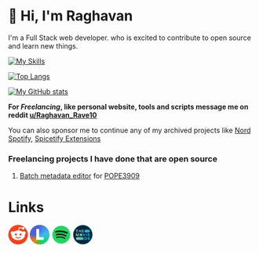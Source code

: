 # 👋 Hi, I'm **Raghavan**

I'm a Full Stack web developer. who is excited to contribute to open source and learn new things.

[![My Skills](https://skillicons.dev/icons?i=ts,react,scss,nodejs,electron,python,powershell,bash,linux,git,github,githubactions)](https://skillicons.dev)

[![Top Langs](https://github-readme-stats.vercel.app/api/top-langs/?username=tetrax-10&theme=dracula&exclude_repo=github-readme-stats,collections-test&layout=compact)](https://github.com/anuraghazra/github-readme-stats)

[![My GitHub stats](https://github-readme-stats.vercel.app/api?username=tetrax-10&show_icons=true&theme=dracula&hide=contribs,issues&hide_rank=true&include_all_commits=true)](https://github.com/anuraghazra/github-readme-stats)

**For *Freelancing*, like personal website, tools and scripts message me on reddit [u/Raghavan_Rave10](https://www.reddit.com/user/Raghavan_Rave10)**

You can also sponsor me to continue any of my archived projects like [Nord Spotify](https://github.com/Tetrax-10/Nord-Spotify), [Spicetify Extensions](https://github.com/Tetrax-10/Spicetify-Extensions)

### Freelancing projects I have done that are open source

1. [Batch metadata editor](https://github.com/Tetrax-10/batch-metadata-editor) for [POPE3909](https://xdaforums.com/m/pope3909.5120701/)

# Links

[<img alt="Spotify" width="40px" src="assets/reddit.png" />](https://www.reddit.com/user/Raghavan_Rave10)
[<img alt="Spotify" width="40px" src="assets/letterboxd.png" />](https://letterboxd.com/Raghavan_Rave/)
[<img alt="Spotify" width="40px" src="assets/spotify.png" />](https://open.spotify.com/user/31ihiyobja76jv25r7j7oj6rmjdu)
[<img alt="Spotify" width="40px" src="assets/tmdb.png" />](https://www.themoviedb.org/u/Raghavan_Rave)
